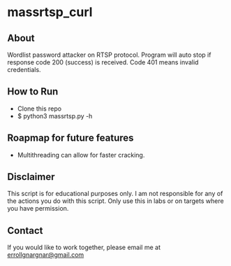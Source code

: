 # massrtsp_curl

## About
Wordlist password attacker on RTSP protocol. Program will auto stop if response code 200 (success) is received. Code 401 means invalid credentials.

## How to Run
- Clone this repo
- $ python3 massrtsp.py -h

## Roapmap for future features
- Multithreading can allow for faster cracking. 

## Disclaimer
This script is for educational purposes only. I am not responsible for any of the actions you do with this script. Only use this in labs or on targets where you have permission. 

## Contact
If you would like to work together, please email me at errollgnargnar@gmail.com
